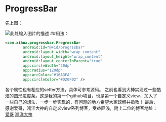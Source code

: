 # ProgressBar

先上图：

![此处输入图片的描述][1]
##用法：
```xml
<com.xihua.progressbar.ProgressBar
        android:id="@+id/progrssbar"
        android:layout_width="wrap_content"
        android:layout_height="wrap_content"
        android:layout_centerInParent="true"
        app:circleWidth="20dp"
        app:radius="120dp"
        app:arcColor="#16A3FA"
        app:circleColor="#D20F02" />
```
各个属性也有相应的setter方法，具体可参考源码。
之前也看到大神实现过一些酷炫的圆形进度条。这是我的第一个github项目，也是第一个自定义view，加入了一些自己的想法，一步一步实现的，有问题的地方希望大家谅解并指教！
最后，感谢爱哥，鸿洋大神的自定义view系列博客，受益匪浅，附上二位的博客地址：
[爱哥][2]
[鸿洋大神][3]


  [1]: http://ww1.sinaimg.cn/mw690/8b58ae51gw1f1chjpazdbg208y0fc0wv.gif
  [2]: http://blog.csdn.net/aigestudio/
  [3]: http://blog.csdn.net/lmj623565791
